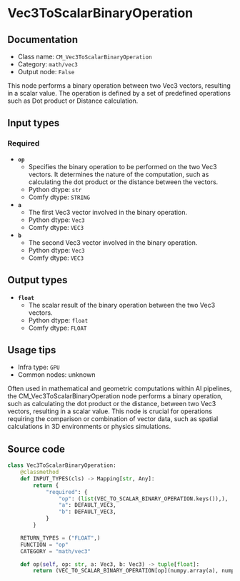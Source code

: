 # Vec3ToScalarBinaryOperation
## Documentation
- Class name: `CM_Vec3ToScalarBinaryOperation`
- Category: `math/vec3`
- Output node: `False`

This node performs a binary operation between two Vec3 vectors, resulting in a scalar value. The operation is defined by a set of predefined operations such as Dot product or Distance calculation.
## Input types
### Required
- **`op`**
    - Specifies the binary operation to be performed on the two Vec3 vectors. It determines the nature of the computation, such as calculating the dot product or the distance between the vectors.
    - Python dtype: `str`
    - Comfy dtype: `STRING`
- **`a`**
    - The first Vec3 vector involved in the binary operation.
    - Python dtype: `Vec3`
    - Comfy dtype: `VEC3`
- **`b`**
    - The second Vec3 vector involved in the binary operation.
    - Python dtype: `Vec3`
    - Comfy dtype: `VEC3`
## Output types
- **`float`**
    - The scalar result of the binary operation between the two Vec3 vectors.
    - Python dtype: `float`
    - Comfy dtype: `FLOAT`
## Usage tips
- Infra type: `GPU`
- Common nodes: unknown

Often used in mathematical and geometric computations within AI pipelines, the CM_Vec3ToScalarBinaryOperation node performs a binary operation, such as calculating the dot product or the distance, between two Vec3 vectors, resulting in a scalar value. This node is crucial for operations requiring the comparison or combination of vector data, such as spatial calculations in 3D environments or physics simulations.
## Source code
```python
class Vec3ToScalarBinaryOperation:
    @classmethod
    def INPUT_TYPES(cls) -> Mapping[str, Any]:
        return {
            "required": {
                "op": (list(VEC_TO_SCALAR_BINARY_OPERATION.keys()),),
                "a": DEFAULT_VEC3,
                "b": DEFAULT_VEC3,
            }
        }

    RETURN_TYPES = ("FLOAT",)
    FUNCTION = "op"
    CATEGORY = "math/vec3"

    def op(self, op: str, a: Vec3, b: Vec3) -> tuple[float]:
        return (VEC_TO_SCALAR_BINARY_OPERATION[op](numpy.array(a), numpy.array(b)),)

```
